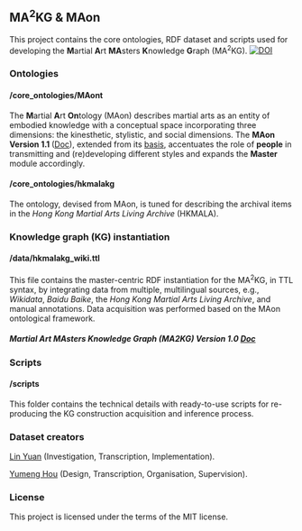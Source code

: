 ## MA<sup>2</sup>KG & MAon

This project contains the core ontologies, RDF dataset and scripts used for developing the <strong>M</strong>artial <strong>A</strong>rt <strong>MA</strong>sters <strong>K</strong>nowledge <strong>G</strong>raph (MA<sup>2</sup>KG).
[![DOI](https://zenodo.org/badge/547032994.svg)](https://zenodo.org/badge/latestdoi/547032994)

### Ontologies

#### /core_ontologies/MAont

The <strong>M</strong>artial <strong>A</strong>rt <strong>On</strong>tology (MAon) describes martial arts as an entity of embodied knowledge with a conceptual space incorporating three dimensions: the kinesthetic, stylistic, and social dimensions. 
The <strong>MAon Version 1.1 </strong> ([Doc](https://purl.org/maont/techCorpus)), extended from its [basis](https://github.com/renie26/ont), accentuates the role of <b>people</b> in transmitting and (re)developing different styles and expands the <b>Master</b> module accordingly.


#### /core_ontologies/hkmalakg
The ontology, devised from MAon, is tuned for describing the archival items in the *Hong Kong Martial Arts Living Archive* (HKMALA).

### Knowledge graph (KG) instantiation

#### /data/hkmalakg_wiki.ttl

This file contains the master-centric RDF instantiation for the MA<sup>2</sup>KG, in TTL syntax, by integrating data from multiple, multilingual sources, e.g., *Wikidata*, *Baidu Baike*, the *Hong Kong Martial Arts Living Archive*, and manual annotations. Data acquisition was performed based on the MAon ontological framework. 
##### Martial Art MAsters Knowledge Graph (MA2KG) Version 1.0 [Doc](https://EncodingActs.github.io/doc/MA2KG/extract.html)

### Scripts

#### /scripts
This folder contains the technical details with ready-to-use scripts for re-producing the KG construction acquisition and inference process. 

### Dataset creators
[Lin Yuan](https://people.epfl.ch/lin.yuan/?lang=en) (Investigation, Transcription, Implementation).

[Yumeng Hou](https://renie26.github.io/homepage.github.io/) (Design, Transcription, Organisation, Supervision).

### License
This project is licensed under the terms of the MIT license.

